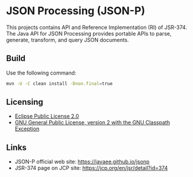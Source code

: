 # JSON Processing (JSON-P)

This projects contains API and Reference Implementation (RI) of JSR-374. 
The Java API for JSON Processing provides portable APIs to parse, generate, transform, and query JSON documents.

## Build

Use the following command:
```bash 
mvn -U -C clean install -Dnon.final=true
```

## Licensing

- [Eclipse Public License 2.0](https://projects.eclipse.org/license/epl-2.0)
- [GNU General Public License, version 2 with the GNU Classpath Exception](https://projects.eclipse.org/license/secondary-gpl-2.0-cp)

## Links

- JSON-P official web site: https://javaee.github.io/jsonp
- JSR-374 page on JCP site: https://jcp.org/en/jsr/detail?id=374